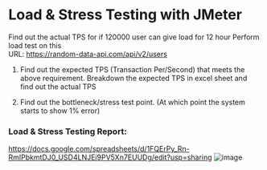 # Load & Stress Testing with JMeter

Find out the actual TPS for if 120000 user can give load for 12 hour
Perform load test on this   
URL: https://random-data-api.com/api/v2/users

1. Find out the expected TPS (Transaction Per/Second) that meets the above requirement. Breakdown the expected TPS in excel sheet and find out the actual TPS

2. Find out the bottleneck/stress test point. (At which point the system starts to show 1% error) 

### Load & Stress Testing Report:  
https://docs.google.com/spreadsheets/d/1FQErPy_Rn-RmIPbkmtDJ0_USD4LNJEi9PV5Xn7EUUDg/edit?usp=sharing
![image](https://user-images.githubusercontent.com/68651125/193415792-799fef42-c18f-4618-bb2b-79fec987e3b7.png)

